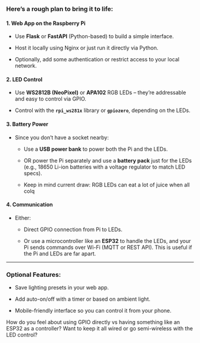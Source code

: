 

### Here’s a rough plan to bring it to life:

#### 1. **Web App on the Raspberry Pi**

- Use **Flask** or **FastAPI** (Python-based) to build a simple interface.
    
- Host it locally using Nginx or just run it directly via Python.
    
- Optionally, add some authentication or restrict access to your local network.
    

#### 2. **LED Control**

- Use **WS2812B (NeoPixel)** or **APA102** RGB LEDs – they’re addressable and easy to control via GPIO.
    
- Control with the **`rpi_ws281x`** library or **`gpiozero`**, depending on the LEDs.
    

#### 3. **Battery Power**

- Since you don’t have a socket nearby:
    
    - Use a **USB power bank** to power both the Pi and the LEDs.
        
    - OR power the Pi separately and use a **battery pack** just for the LEDs (e.g., 18650 Li-ion batteries with a voltage regulator to match LED specs).
        
    - Keep in mind current draw: RGB LEDs can eat a lot of juice when all colq
        

#### 4. **Communication**

- Either:
    
    - Direct GPIO connection from Pi to LEDs.
        
    - Or use a microcontroller like an **ESP32** to handle the LEDs, and your Pi sends commands over Wi-Fi (MQTT or REST API). This is useful if the Pi and LEDs are far apart.
        

---

### Optional Features:

- Save lighting presets in your web app.
    
- Add auto-on/off with a timer or based on ambient light.
    
- Mobile-friendly interface so you can control it from your phone.
    

How do you feel about using GPIO directly vs having something like an ESP32 as a controller? Want to keep it all wired or go semi-wireless with the LED control?

